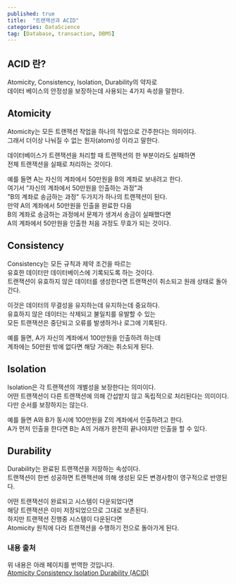 ```yaml
---
published: true
title:  "트랜잭션과 ACID"
categories: DataScience
tag: [Database, transaction, DBMS]
---
```


## ACID 란?
Atomicity, Consistency, Isolation, Durability의 약자로  
데이터 베이스의 안정성을 보장하는데 사용되는 4가지 속성을 말한다.  

## Atomicity

Atomicity는 모든 트랜잭션 작업을 하나의 작업으로 간주한다는 의미이다.  
그래서 더이상 나눠질 수 없는 원자(atom)성 이라고 말한다.  

데이터베이스가 트랜잭션을 처리할 때 트랜잭션의 한 부분이라도 실패하면  
전체 트랜잭션을 실패로 처리하는 것이다.

예를 들면 A는 자신의 계좌에서 50만원을 B의 계좌로 보내려고 한다.  
여기서 "자신의 계좌에서 50만원을 인출하는 과정"과  
"B의 계좌로 송금하는 과정" 두가지가 하나의 트랜잭션이 된다.  
만약 A의 계좌에서 50만원을 인출을 완료한 다음  
B의 계좌로 송금하는 과정에서 문제가 생겨서 송금이 실패했다면  
A의 계좌에서 50만원을 인출한 처음 과정도 무효가 되는 것이다.

## Consistency

Consistency는 모든 규칙과 제약 조건을 따르는  
유효한 데이터만 데이터베이스에 기록되도록 하는 것이다.  
트랜잭션이 유효하지 않은 데이터를 생성한다면 트랜잭션이 취소되고 원래 상태로 돌아간다.  

이것은 데이터의 무결성을 유지하는데 유지하는데 중요하다.  
유효하지 않은 데이터는 삭제되고 불일치를 유발할 수 있는  
모든 트랜잭션은 중단되고 오류를 발생하거나 로그에 기록된다.

예를 들면, A가 자신의 계좌에서 100만원을 인출하려 하는데  
계좌에는 50만원 밖에 없다면 해당 거래는 취소되게 된다.

## Isolation

Isolation은 각 트랜잭션의 개별성을 보장한다는 의미이다.  
어떤 트랜잭션이 다른 트랜잭션에 의해 간섭받지 않고 독립적으로 처리된다는 의미이다.  
다만 순서를 보장하지는 않는다.  

예를 들면 A와 B가 동시에 100만원을 Z의 계좌에서 인출하려고 한다.  
A가 먼저 인출을 한다면 B는 A의 거래가 완전히 끝나야지만 인출을 할 수 있다.

## Durability

Durability는 완료된 트랜잭션을 저장하는 속성이다.  
트랜잭션이 한번 성공하면 트랜잭션에 의해 생성된 모든 변경사항이 영구적으로 반영된다.  

어떤 트랜잭션이 완료되고 시스템이 다운되었다면  
해당 트랜잭션은 이미 저장되었으므로 그대로 보존된다.  
하지만 트랜잭션 진행중 시스템이 다운된다면  
Atomicity 원칙에 다라 트랜잭션을 수행하기 전으로 돌아가게 된다.


### 내용 출처

위 내용은 아래 페이지를 번역한 것입니다.  
[Atomicity Consistency Isolation Durability (ACID)](https://www.techopedia.com/definition/23949/atomicity-consistency-isolation-durability-acid-database-management-system)